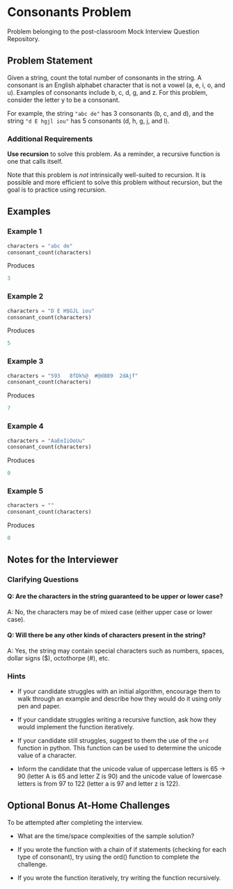 # Consonants Problem

Problem belonging to the post-classroom Mock Interview Question Repository.

## Problem Statement

Given a string, count the total number of consonants in the string. A consonant is an English alphabet character that is not a vowel (a, e, i, o, and u). Examples of consonants include b, c, d, g, and z. For this problem, consider the letter y to be a consonant.

For example, the string `"abc de"` has 3 consonants (b, c, and d), and the string `"d E hgjl iou"` has 5 consonants (d, h, g, j, and l).

### Additional Requirements

**Use recursion** to solve this problem. As a reminder, a recursive function is one that calls itself.

Note that this problem is *not* intrinsically well-suited to recursion. It is possible and more efficient to solve this problem without recursion, but the goal is to practice using recursion.

## Examples

### Example 1

```py
characters = "abc de"
consonant_count(characters)
```

Produces

```py
3
```

### Example 2

```py
characters = "D E H$GJL iou"
consonant_count(characters)
```

Produces

```py
5
```

### Example 3

```py
characters = "593   8fDk%@  #@d889  2dAjf"
consonant_count(characters)
```

Produces

```py
7
```

### Example 4

```py
characters = "AaEeIiOoUu"
consonant_count(characters)
```

Produces

```py
0
```

### Example 5

```py
characters = ""
consonant_count(characters)
```

Produces

```py
0
```

## Notes for the Interviewer

### Clarifying Questions

#### Q: Are the characters in the string guaranteed to be upper or lower case?

A: No, the characters may be of mixed case (either upper case or lower case).

#### Q: Will there be any other kinds of characters present in the string?

A: Yes, the string may contain special characters such as numbers, spaces, dollar signs ($), octothorpe (#), etc.

### Hints

- If your candidate struggles with an initial algorithm, encourage them to walk through an example and describe how they would do it using only pen and paper.

- If your candidate struggles writing a recursive function, ask how they would implement the function iteratively.

- If your candidate still struggles, suggest to them the use of the `ord` function in python. This function can be used to determine the unicode value of a character.

- Inform the candidate that the unicode value of uppercase letters is 65 -> 90 (letter A is 65 and letter Z is 90) and the unicode value of lowercase letters is from 97 to 122 (letter a is 97 and letter z is 122).

## Optional Bonus At-Home Challenges

To be attempted after completing the interview.

- What are the time/space complexities of the sample solution?

- If you wrote the function with a chain of if statements (checking for each type of consonant), try using the ord() function to complete the challenge.

- If you wrote the function iteratively, try writing the function recursively.
